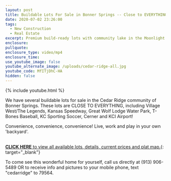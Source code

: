 ```yaml
---
layout: post
title: Buildable Lots For Sale in Bonner Springs -- Close to EVERYTHING!
date: 2020-07-02 23:26:00
tags:
  - New Construction
  - Real Estate
excerpt: Premium build-ready lots with community lake in the Moonlight Lake Community.
enclosure:
pullquote:
enclosure_type: video/mp4
enclosure_time:
use_youtube_image: false
youtube_alternate_image: /uploads/cedar-ridge-all.jpg
youtube_code: MfITjDhC-HA
hidden: false
---
```


{% include youtube.html %}

We have several buildable lots for sale in the Cedar Ridge community of Bonner Springs. These lots are CLOSE TO EVERYTHING, including Village West/The Legends, Kansas Speedway, Great Wolf Lodge Water Park, T-Bones Baseball, KC Sporting Soccer, Cerner and KCI Airport\!

Convenience, convenience, convenience\! Live, work and play in your own 'backyard'.&nbsp;<br>&nbsp;

[**CLICK HERE** to view all available lots, details, current prices and plat map.](http://cedarridge.sdgandassociates.com){: target="_blank"}

To come see this wonderful home for yourself, call us directly at (913) 906-5489 OR to receive info and pictures to your mobile phone, text "cedarridge" to 79564.